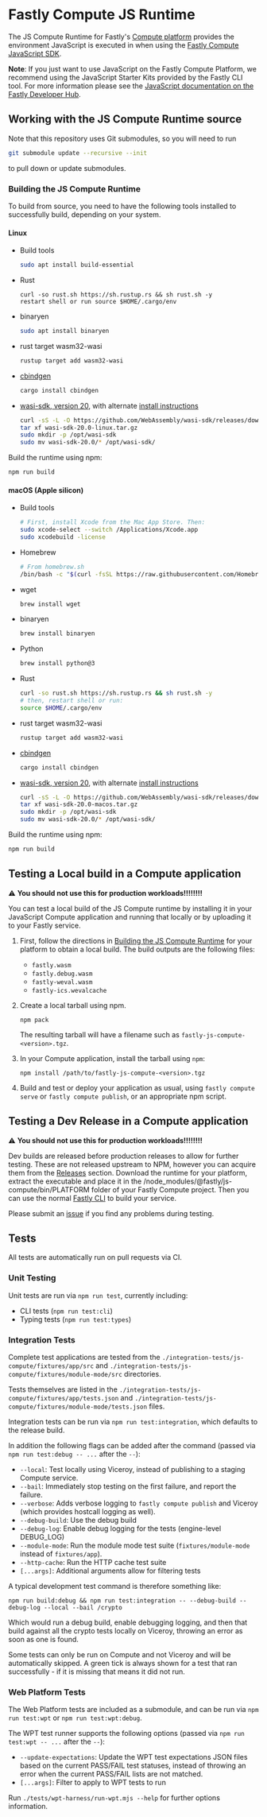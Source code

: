 # Fastly Compute JS Runtime

The JS Compute Runtime for Fastly's [Compute platform](https://www.fastly.com/products/edge-compute/serverless) provides the environment JavaScript is executed in when using the [Fastly Compute JavaScript SDK](https://www.npmjs.com/package/@fastly/js-compute).

**Note**: If you just want to use JavaScript on the Fastly Compute Platform, we recommend using the JavaScript Starter Kits provided by the Fastly CLI tool. For more information please see the [JavaScript documentation on the Fastly Developer Hub](https://developer.fastly.com/learning/compute/javascript/).

## Working with the JS Compute Runtime source

Note that this repository uses Git submodules, so you will need to run

```sh
git submodule update --recursive --init
```

to pull down or update submodules.

### Building the JS Compute Runtime

To build from source, you need to have the following tools installed to successfully build, depending on your system.

#### Linux

- Build tools
  ```sh
  sudo apt install build-essential
  ```
- Rust
  ```
  curl -so rust.sh https://sh.rustup.rs && sh rust.sh -y
  restart shell or run source $HOME/.cargo/env
  ```
- binaryen
  ```sh
  sudo apt install binaryen
  ```
- rust target wasm32-wasi
  ```sh
  rustup target add wasm32-wasi
  ```
- [cbindgen](https://github.com/eqrion/cbindgen#quick-start)
  ```sh
  cargo install cbindgen
  ```
- [wasi-sdk, version 20](https://github.com/WebAssembly/wasi-sdk/releases/tag/wasi-sdk-20),
  with alternate [install instructions](https://github.com/WebAssembly/wasi-sdk#install)
  ```sh
  curl -sS -L -O https://github.com/WebAssembly/wasi-sdk/releases/download/wasi-sdk-20/wasi-sdk-20.0-linux.tar.gz
  tar xf wasi-sdk-20.0-linux.tar.gz
  sudo mkdir -p /opt/wasi-sdk
  sudo mv wasi-sdk-20.0/* /opt/wasi-sdk/
  ```

Build the runtime using npm:

```sh
npm run build
```

#### macOS (Apple silicon)

- Build tools
  ```sh
  # First, install Xcode from the Mac App Store. Then:
  sudo xcode-select --switch /Applications/Xcode.app
  sudo xcodebuild -license
  ```
- Homebrew
  ```sh
  # From homebrew.sh
  /bin/bash -c "$(curl -fsSL https://raw.githubusercontent.com/Homebrew/install/HEAD/install.sh)"
  ```
- wget
  ```sh
  brew install wget
  ```
- binaryen
  ```sh
  brew install binaryen
  ```
- Python
  ```sh
  brew install python@3
  ```
- Rust
  ```sh
  curl -so rust.sh https://sh.rustup.rs && sh rust.sh -y
  # then, restart shell or run:
  source $HOME/.cargo/env
  ```
- rust target wasm32-wasi
  ```sh
  rustup target add wasm32-wasi
  ```
- [cbindgen](https://github.com/eqrion/cbindgen#quick-start)
  ```sh
  cargo install cbindgen
  ```
- [wasi-sdk, version 20](https://github.com/WebAssembly/wasi-sdk/releases/tag/wasi-sdk-20),
  with alternate [install instructions](https://github.com/WebAssembly/wasi-sdk#install)
  ```sh
  curl -sS -L -O https://github.com/WebAssembly/wasi-sdk/releases/download/wasi-sdk-20/wasi-sdk-20.0-macos.tar.gz
  tar xf wasi-sdk-20.0-macos.tar.gz
  sudo mkdir -p /opt/wasi-sdk
  sudo mv wasi-sdk-20.0/* /opt/wasi-sdk/
  ```

Build the runtime using npm:

```sh
npm run build
```

## Testing a Local build in a Compute application

:warning: **You should not use this for production workloads!!!!!!!!**

You can test a local build of the JS Compute runtime by installing it in your JavaScript Compute application and running that locally or by uploading it to your Fastly service.

1. First, follow the directions in [Building the JS Compute Runtime](#building-the-js-compute-runtime) for your platform to obtain a local build. The build outputs are the following files:

   - `fastly.wasm`
   - `fastly.debug.wasm`
   - `fastly-weval.wasm`
   - `fastly-ics.wevalcache`

2. Create a local tarball using npm.

   ```shell
   npm pack
   ```

   The resulting tarball will have a filename such as `fastly-js-compute-<version>.tgz`.

3. In your Compute application, install the tarball using `npm`:

   ```shell
   npm install /path/to/fastly-js-compute-<version>.tgz
   ```

4. Build and test or deploy your application as usual, using `fastly compute serve` or `fastly compute publish`, or an appropriate npm script.

## Testing a Dev Release in a Compute application

:warning: **You should not use this for production workloads!!!!!!!!**

Dev builds are released before production releases to allow for further testing. These are not released upstream to NPM, however you can acquire them from the [Releases](https://github.com/fastly/js-compute-runtime/releases/) section. Download the runtime for your platform, extract the executable and place it in the /node_modules/@fastly/js-compute/bin/PLATFORM folder of your Fastly Compute project. Then you can use the normal [Fastly CLI](https://github.com/fastly/cli) to build your service.

Please submit an [issue](https://github.com/fastly/js-compute-runtime/issues) if you find any problems during testing.

## Tests

All tests are automatically run on pull requests via CI.

### Unit Testing

Unit tests are run via `npm run test`, currently including:

- CLI tests (`npm run test:cli`)
- Typing tests (`npm run test:types`)

### Integration Tests

Complete test applications are tested from the `./integration-tests/js-compute/fixtures/app/src` and `./integration-tests/js-compute/fixtures/module-mode/src` directories.

Tests themselves are listed in the `./integration-tests/js-compute/fixtures/app/tests.json` and `./integration-tests/js-compute/fixtures/module-mode/tests.json` files.

Integration tests can be run via `npm run test:integration`, which defaults to the release build.

In addition the following flags can be added after the command (passed via `npm run test:debug -- ...` after the `--`):

- `--local`: Test locally using Viceroy, instead of publishing to a staging Compute service.
- `--bail`: Immediately stop testing on the first failure, and report the failure.
- `--verbose`: Adds verbose logging to `fastly compute publish` and Viceroy (which provides hostcall logging as well).
- `--debug-build`: Use the debug build
- `--debug-log`: Enable debug logging for the tests (engine-level DEBUG_LOG)
- `--module-mode`: Run the module mode test suite (`fixtures/module-mode` instead of `fixtures/app`).
- `--http-cache`: Run the HTTP cache test suite
- `[...args]`: Additional arguments allow for filtering tests

A typical development test command is therefore something like:

```
npm run build:debug && npm run test:integration -- --debug-build --debug-log --local --bail /crypto
```

Which would run a debug build, enable debugging logging, and then that build against all the crypto tests locally on Viceroy, throwing an error as soon as one is found.

Some tests can only be run on Compute and not Viceroy and will be automatically skipped. A green tick is always shown for a test that ran successfully - if it is missing that means it did not run.

### Web Platform Tests

The Web Platform tests are included as a submodule, and can be run via `npm run test:wpt` or `npm run test:wpt:debug`.

The WPT test runner supports the following options (passed via `npm run test:wpt -- ...` after the `--`):

- `--update-expectations`: Update the WPT test expectations JSON files based on the current PASS/FAIL test statuses, instead of throwing an error when the current PASS/FAIL lists are not matched.
- `[...args]`: Filter to apply to WPT tests to run

Run `./tests/wpt-harness/run-wpt.mjs --help` for further options information.
